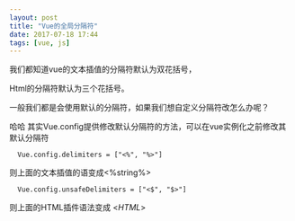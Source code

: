 ```yaml
---
layout: post
title: "Vue的全局分隔符"
date: 2017-07-18 17:44
tags: [vue, js]
---
```


我们都知道vue的文本插值的分隔符默认为双花括号，

Html的分隔符默认为三个花括号。

一般我们都是会使用默认的分隔符，如果我们想自定义分隔符改怎么办呢？

哈哈 其实Vue.config提供修改默认分隔符的方法，可以在vue实例化之前修改其默认分隔符

~~~
  Vue.config.delimiters = ["<%", "%>"]
~~~

则上面的文本插值的语变成<%string%>

~~~
  Vue.config.unsafeDelimiters = ["<$", "$>"]
~~~

则上面的HTML插件语法变成 <$HTML$>